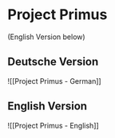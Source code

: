 # Project Primus
(English Version below)
## Deutsche Version
![[Project Primus - German]]

## English Version
![[Project Primus - English]]


